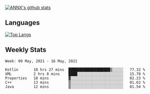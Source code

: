 [![ANNX's github stats](https://github-readme-stats.vercel.app/api?username=NXAN2901&count_private=true&show_icons=true&theme=vue)](https://github.com/NXAN2901)

## Languages
[![Top Langs](https://github-readme-stats.vercel.app/api/top-langs/?username=NXAN2901)](https://github.com/NXAN2901)

## Weekly Stats
<!--START_SECTION:waka-->
```text
Week: 09 May, 2021 - 16 May, 2021

Kotlin       10 hrs 27 mins  ███████████████████▒░░░░░   77.32 % 
XML          2 hrs 8 mins    ████░░░░░░░░░░░░░░░░░░░░░   15.78 % 
Properties   18 mins         ▓░░░░░░░░░░░░░░░░░░░░░░░░   02.23 % 
C++          13 mins         ▒░░░░░░░░░░░░░░░░░░░░░░░░   01.62 % 
Java         12 mins         ▒░░░░░░░░░░░░░░░░░░░░░░░░   01.54 % 
```
<!--END_SECTION:waka-->
